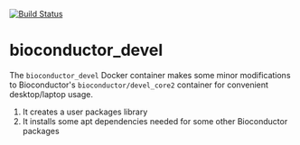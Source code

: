 [![Build Status](https://img.shields.io/docker/build/waldronlab/bioconductor_devel.svg)](https://hub.docker.com/r/waldronlab/bioconductor_devel)


# bioconductor_devel

The `bioconductor_devel` Docker container makes some minor modifications to
Bioconductor's `bioconductor/devel_core2` container for convenient desktop/laptop usage.

1. It creates a user packages library
2. It installs some apt dependencies needed for some other Bioconductor packages